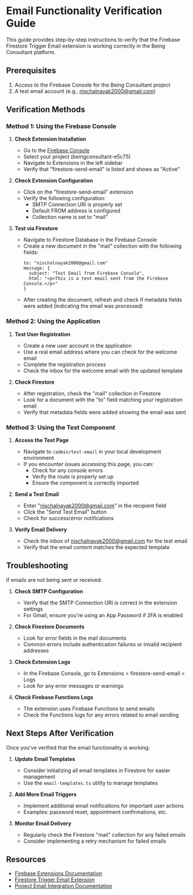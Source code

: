# Email Functionality Verification Guide

This guide provides step-by-step instructions to verify that the Firebase Firestore Trigger Email extension is working correctly in the Being Consultant platform.

## Prerequisites

1. Access to the Firebase Console for the Being Consultant project
2. A test email account (e.g., nischalnayak2000@gmail.com)

## Verification Methods

### Method 1: Using the Firebase Console

1. **Check Extension Installation**
   - Go to the [Firebase Console](https://console.firebase.google.com/)
   - Select your project (beingconsultant-e5c75)
   - Navigate to Extensions in the left sidebar
   - Verify that "firestore-send-email" is listed and shows as "Active"

2. **Check Extension Configuration**
   - Click on the "firestore-send-email" extension
   - Verify the following configuration:
     - SMTP Connection URI is properly set
     - Default FROM address is configured
     - Collection name is set to "mail"

3. **Test via Firestore**
   - Navigate to Firestore Database in the Firebase Console
   - Create a new document in the "mail" collection with the following fields:
     ```
     to: "nischalnayak2000@gmail.com"
     message: {
       subject: "Test Email from Firebase Console",
       html: "<p>This is a test email sent from the Firebase Console.</p>"
     }
     ```
   - After creating the document, refresh and check if metadata fields were added (indicating the email was processed)

### Method 2: Using the Application

1. **Test User Registration**
   - Create a new user account in the application
   - Use a real email address where you can check for the welcome email
   - Complete the registration process
   - Check the inbox for the welcome email with the updated template

2. **Check Firestore**
   - After registration, check the "mail" collection in Firestore
   - Look for a document with the "to" field matching your registration email
   - Verify that metadata fields were added showing the email was sent

### Method 3: Using the Test Component

1. **Access the Test Page**
   - Navigate to `/admin/test-email` in your local development environment
   - If you encounter issues accessing this page, you can:
     - Check for any console errors
     - Verify the route is properly set up
     - Ensure the component is correctly imported

2. **Send a Test Email**
   - Enter "nischalnayak2000@gmail.com" in the recipient field
   - Click the "Send Test Email" button
   - Check for success/error notifications

3. **Verify Email Delivery**
   - Check the inbox of nischalnayak2000@gmail.com for the test email
   - Verify that the email content matches the expected template

## Troubleshooting

If emails are not being sent or received:

1. **Check SMTP Configuration**
   - Verify that the SMTP Connection URI is correct in the extension settings
   - For Gmail, ensure you're using an App Password if 2FA is enabled

2. **Check Firestore Documents**
   - Look for error fields in the mail documents
   - Common errors include authentication failures or invalid recipient addresses

3. **Check Extension Logs**
   - In the Firebase Console, go to Extensions > firestore-send-email > Logs
   - Look for any error messages or warnings

4. **Check Firebase Functions Logs**
   - The extension uses Firebase Functions to send emails
   - Check the Functions logs for any errors related to email sending

## Next Steps After Verification

Once you've verified that the email functionality is working:

1. **Update Email Templates**
   - Consider initializing all email templates in Firestore for easier management
   - Use the `email-templates.ts` utility to manage templates

2. **Add More Email Triggers**
   - Implement additional email notifications for important user actions
   - Examples: password reset, appointment confirmations, etc.

3. **Monitor Email Delivery**
   - Regularly check the Firestore "mail" collection for any failed emails
   - Consider implementing a retry mechanism for failed emails

## Resources

- [Firebase Extensions Documentation](https://firebase.google.com/docs/extensions)
- [Firestore Trigger Email Extension](https://firebase.google.com/products/extensions/firebase-firestore-send-email)
- [Project Email Integration Documentation](./firebase-email-integration.md)
